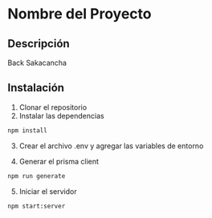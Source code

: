 # Nombre del Proyecto

## Descripción

Back Sakacancha

## Instalación

1. Clonar el repositorio
2. Instalar las dependencias

```bash
npm install
```

3. Crear el archivo .env y agregar las variables de entorno

4. Generar el prisma client

```bash
npm run generate
```

5. Iniciar el servidor

```bash
npm start:server
```
